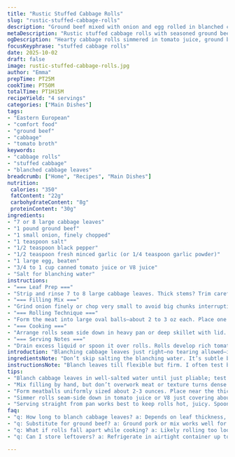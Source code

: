 ```yaml
---
title: "Rustic Stuffed Cabbage Rolls"
slug: "rustic-stuffed-cabbage-rolls"
description: "Ground beef mixed with onion and egg rolled in blanched cabbage leaves simmered in spicy tomato broth until tender. Blanch leaves just until pliable to avoid tearing. Meatballs sized large for hearty bites. Use salted water to flavor cabbage upfront. Simmer gently in savory tomato-based juice, not just plain water, for deep flavor. Timings flexible, watch for softness and meat done through by color and texture. Use canned tomato juice or V8 for a twist and balanced acidity. Replace garlic powder with fresh minced garlic for punchier aroma. Roll tight, tuck edges to prevent filling escape. Serve hot, bubbling, and aromatic."
metaDescription: "Rustic stuffed cabbage rolls with seasoned ground beef, blanched leaves, and simmered tomato broth delivering hearty, tender bites with rich aromas."
ogDescription: "Hearty cabbage rolls simmered in tomato juice, ground beef filling rolled tight in blanched leaves. Slow simmer, rich aroma, fork-tender texture."
focusKeyphrase: "stuffed cabbage rolls"
date: 2025-10-02
draft: false
image: rustic-stuffed-cabbage-rolls.jpg
author: "Emma"
prepTime: PT25M
cookTime: PT50M
totalTime: PT1H15M
recipeYield: "4 servings"
categories: ["Main Dishes"]
tags:
- "Eastern European"
- "comfort food"
- "ground beef"
- "cabbage"
- "tomato broth"
keywords:
- "cabbage rolls"
- "stuffed cabbage"
- "blanched cabbage leaves"
breadcrumb: ["Home", "Recipes", "Main Dishes"]
nutrition: 
 calories: "350"
 fatContent: "22g"
 carbohydrateContent: "8g"
 proteinContent: "30g"
ingredients:
- "7 or 8 large cabbage leaves"
- "1 pound ground beef"
- "1 small onion, finely chopped"
- "1 teaspoon salt"
- "1/2 teaspoon black pepper"
- "1/2 teaspoon fresh minced garlic (or 1/4 teaspoon garlic powder)"
- "1 large egg, beaten"
- "3/4 to 1 cup canned tomato juice or V8 juice"
- "Salt for blanching water"
instructions:
- "=== Leaf Prep ==="
- "Strip and rinse 7 to 8 large cabbage leaves. Thick stems? Trim carefully to aid rolling. Blanch leaves in well-salted boiling water. 5-8 minutes usually, watch for pliability, not mush. Leaves should bend without snapping or tearing. Drain and set on kitchen towel or plate to cool and dry."
- "=== Filling Mix ==="
- "Grind onion finely or chop very small to avoid big chunks interrupting texture. Mix ground beef with onion, salt, pepper, fresh minced garlic (if using fresh, skip powder), and beaten egg for binding. Use your hands, mix thoroughly but don't overwork or meat gets dense."
- "=== Rolling Technique ==="
- "Form the meat into large oval balls—about 2 to 3 oz each. Place one ball at bottom base of cabbage leaf near thicker stem. Fold sides inward tightly and roll upwards, sealing meat inside. Tucking edges prevents escaping meat juices. Repeat until all filling used; keep rolls uniform size to cook evenly."
- "=== Cooking ==="
- "Arrange rolls seam side down in heavy pan or deep skillet with lid. Pour enough tomato or V8 juice to cover rolls 3/4 of way, not drowning them. Simmer over low-medium heat, covered. Listen for soft bubbling – don’t let it boil aggressively or leaves turn to mush. 45-55 minutes typical but check softness by poking leaf and meat color (no pink). Rolled leaves should feel fork-tender but still hold shape."
- "=== Serving Notes ==="
- "Drain excess liquid or spoon it over rolls. Rolls develop rich tomato aroma mingled with caramelized beef scent. Serve hot. Pass extra pepper or chili flakes for heat lovers."
introduction: "Blanching cabbage leaves just right—no tearing allowed—is crucial. I’ve wrecked batches by rushing this step or leaving leaves too tough, so watch carefully. Salted water seasons the leaf early, very important or it tastes flat underneath all that beef. The chopped onion brings moisture and sweet earthiness to the porky ground beef. Replacing garlic powder with fresh adds a sharper texture and aroma that fills the kitchen well. Rolling technique? Fold edges like an envelope to avoid leaks during simmering. Tomato juice has some acidity that helps break down greens gently while infusing subtle vegetal notes. The whole pot bubbles with promise. Time? Use your senses not clock. When leaves yield to gentle poke and meat is opaque, you’re there. Serve straight from the pan, no frills needed."
ingredientsNote: "Don’t skip salting the blanching water. It’s subtle but significant—cabbage soaks this seasoning in. You can swap ground beef with ground pork or a mix for richer flavor. Fresh minced garlic beats powder hands down but is stronger, adjust to taste. Tomato juice can be swapped with low-sodium V8 or even diluted canned crushed tomatoes if you want thicker liquid, just add water accordingly. Egg in the mixture binds the filling, but if you forget it, add a few tablespoons of breadcrumbs soaked in milk as a fallback binder. Onion can be grated for better distribution. Let the cabbage leaves dry after blanching so they fold easier and don’t steam inside your rolls, messy and soggy. For tougher stems, shave or crush with a knife before blanching."
instructionsNote: "Blanch leaves till flexible but firm. I often test by folding a leaf in half gently–any cracking or tearing means blanching time needed more. Mix filling by hand for best texture control; overmixing squeezes out moisture. Large meatballs help keep the filling juicy inside the leaf, but don't go too big or the roll splits. The rolling can be sticky work; damp hands help. Cooking liquid is your flavor base; around 3/4 coverage prevents leaves from turning to mush and keeps flavors concentrated. Adjust heat after first 10 minutes so it’s a soft bubble—vigorous boil tears leaves and breaks meat apart. Timing is flexible: poke rolls with fork, meat juice should run clear, cabbage leaves tender but intact. Let them rest in pan off heat for a few minutes before serving—the juices redistribute and texture firms up."
tips:
- "Blanch cabbage leaves in well-salted water until just pliable; test by bending gently. Too long and leaves lose shape, too short and they tear. Salt in water penetrates leaves subtly, avoid skipping. After blanching, dry leaves on a kitchen towel to avoid soggy rolls when cooking. Thick stems can ruin the fold—trim carefully using a sharp knife; tough veins might need shaving or crushing before blanching to soften."
- "Mix filling by hand, but don’t overwork meat or texture turns dense. Finely chopped onion lends moisture, avoid large chunks that break roll structure. Fresh minced garlic punches flavor harder than powder but can overpower—adjust amount accordingly. Use beaten egg for binding; if skipped, compensate with soaked breadcrumbs in milk to hold meat together during simmering without crumbling inside rolls."
- "Form meatballs uniformly sized about 2-3 ounces. Place near the thicker end of leaf, fold tightly like an envelope; tuck edges firmly to avoid filling escaping. Damp hands prevent sticky mix from clinging while rolling. Large rolls hold juiciness better but watch for splits during simmer; smaller rolls cook faster but dry out if left too long. Consistency across rolls means even cooking and balanced texture across the batch."
- "Simmer rolls seam-side down in tomato juice or V8 just covering about three-quarters height; do not drown them or leaves turn mushy. Start with medium-low heat; listen carefully for soft bubbling. If it boils hard, leaves fall apart, broth turns cloudy, texture sours. Timing flexible — poke leaves near edges with fork; meat should be fully cooked, no pink, juicy still. Let rest off heat to firm shape; juices redistribute making slices neater."
- "Serving straight from pan works best to keep rolls hot, juicy. Spoon broth over for moisture and aroma but drain excess if too watery to avoid soggy bites. Offer chili flakes or black pepper on side for variation in heat. Tomato juice acidity cuts through richness; can swap with diluted canned crushed tomatoes if thicker flavor profile preferred. Fresh garlic in filling adds sharpness that lingers, balancing savory beef and sweet cabbage."
faq:
- "q: How long to blanch cabbage leaves? a: Depends on leaf thickness, usually 5 to 8 minutes. Test flexibility by gentle bend—no cracks. Salted water helps seasoning; too long, leaves get mushy. Trim thick portions first for better softness. Watch closely."
- "q: Substitute for ground beef? a: Ground pork or mix works well for richer flavor. Turkey or chicken less fatty but risk dryness, so add moisture like grated onion or soaked breadcrumbs. Adjust cooking time slightly if leaner meat used. Fresh garlic still recommended for aroma."
- "q: What if rolls fall apart while cooking? a: Likely rolling too loose or no binder. Use beaten egg or soaked breadcrumbs in meat mix. Tuck edges tight and keep rolls uniform size. Simmer gently, avoid rolling boil. Larger meatballs hold shape better than small crumbly ones."
- "q: Can I store leftovers? a: Refrigerate in airtight container up to 3 days. Reheat gently in pan with broth or covered in microwave to avoid drying. Freezer okay if wrapped tightly; thaw overnight in fridge. Broth might separate a bit but stirs back fine. Don’t overcook reheated rolls."

---
```

